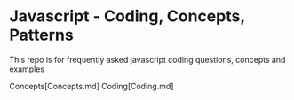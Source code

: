 # Javascript - Coding, Concepts, Patterns
This repo is for frequently asked javascript coding questions, concepts and examples

Concepts[Concepts.md]
Coding[Coding.md]

